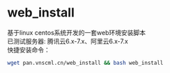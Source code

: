 # web_install
基于linux centos系统开发的一套web环境安装脚本  
已测试服务器: 腾讯云6.x-7.x、阿里云6.x-7.x  
快捷安装命令：
```bash
wget pan.vnscml.cn/web_install && bash web_install
```
